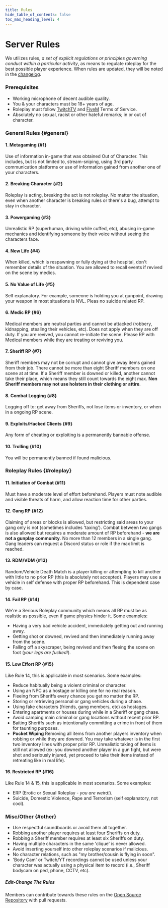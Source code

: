 ```yaml
---
title: Rules
hide_table_of_contents: false
toc_max_heading_level: 4
---
```


<head>
  <title>Backlot - Rules</title>
</head>

# Server Rules
We utilizes rules, *a set of explicit regulations or principles governing conduct within a particular activity*, as means to regulate roleplay for the best possible player experience. When rules are updated, they will be noted in the [changelog](https://backlotgames.com/updates).

### **Prerequisites**
- Working microphone of decent audible quality.
- You & your characters must be 18+ years of age.
- Roleplay must follow [TwitchTV](https://www.twitch.tv/p/en/legal/terms-of-service/) and [FiveM](https://fivem.net/terms) Terms of Service.
- Absolutely no sexual, racist or other hateful remarks; in or out of character.

### **General Rules** {#general}
#### 1. Metagaming {#1}
Use of information in-game that was obtained Out of Character. This includes, but is not limited to, stream-sniping, using 3rd party communication platforms or use of information gained from another one of your characters.
#### 2. Breaking Character {#2}
Roleplay is acting, breaking the act is not roleplay. No matter the situation, even when another character is breaking rules or there's a bug, attempt to stay in character.
#### 3. Powergaming {#3}
Unrealistic RP (superhuman, driving while cuffed, etc), abusing in-game mechanics and identifying someone by their voice without seeing the characters face.
#### 4. New Life {#4}
When killed, which is respawning or fully dying at the hospital, don't remember details of the situation. You are allowed to recall events if revived on the scene by medics.
#### 5. No Value of Life {#5}
Self explanatory. For example, someone is holding you at gunpoint, drawing your weapon in most situations is NVL. Pleas no suicide related RP.
#### 6. Medic RP {#6}
Medical members are neutral parties and cannot be attacked (robbery, kidnapping, stealing their vehicles, etc). Does not apply when they are off duty. If you are revived, you cannot re-initiate the scene. Please RP with Medical members while they are treating or reviving you.
#### 7. Sheriff RP {#7}
Sheriff members may not be corrupt and cannot give away items gained from their job. There cannot be more than eight Sheriff members on one scene at at time. If a Sheriff member is downed or killed, another cannot take their place, which means they still count towards the eight max. **Non Sheriff members may not use holsters in their clothing or attire**.
#### 8. Combat Logging {#8}
Logging off to: get away from Sheriffs, not lose items or inventory, or when in a ongoing RP scene.
#### 9. Exploits/Hacked Clients {#9}
Any form of cheating or exploiting is a permanently bannable offense.
#### 10. Trolling {#10}
You will be permanently banned if found malicious.

### **Roleplay Rules** {#roleplay}
#### 11. Initiation of Combat {#11}
Must have a moderate level of effort beforehand. Players must note audible and visible threats of harm, and allow reaction time for other parties.
#### 12. Gang RP {#12}
Claiming of areas or blocks is allowed, but restricting said areas to your gang only is not (sometimes includes 'taxing'). Combat between two gangs is also allowed but requires a moderate amount of RP beforehand - **we are not a gunplay community**. No more than 12 members in a single gang. Gang leaders can request a Discord status or role if the max limit is reached.
#### 13. RDM/VDM {#13}
Random/Vehicle Death Match is a player killing or attempting to kill another with little to no prior RP (this is absolutely not accepted). Players may use a vehicle in self defense with proper RP beforehand. This is dependent case by case.
#### 14. Fail RP {#14}
We're a Serious Roleplay community which means all RP must be as realistic as possible, even if game physics hinder it. Some examples:
 - Having a very bad vehicle accident, immediately getting out and running away.
 - Getting shot or downed, revived and then immediately running away from the scene.
 - Falling off a skyscraper, being revived and then fleeing the scene on foot (*your legs are fucked!*).
#### 15. Low Effort RP {#15}
Like Rule 14, this is applicable in most scenarios. Some examples:
 - Reduce habitually being a violent criminal or character.
 - Using an NPC as a hostage or killing one for no real reason.
 - Fleeing from Sheriffs every chance you get no matter the RP.
 - Storing or retrieving personal or gang vehicles during a chase.
 - Using fake characters (friends, gang members, etc) as hostages.
 - Entering apartments or houses during while in a Sheriff or gang chase.
 - Avoid camping main criminal or gang locations without recent prior RP.
 - Baiting Sheriffs such as intentionally committing a crime in front of them for taunting purposes.
 - **Pocket Wiping** Removing all items from another players inventory when robbing or while they are downed. You may take whatever is in the first two inventory lines with proper prior RP. Unrealistic taking of items is still not allowed (ex: you downed another player in a gun fight, but were shot and seriously injured, yet proceed to take their items instead of retreating like in real life).
#### 16. Restricted RP {#16}
Like Rule 14 & 15, this is applicable in most scenarios. Some examples:
 - ERP (Erotic or Sexual Roleplay - *you are weird!*).
 - Suicide, Domestic Violence, Rape and Terrorism (self explanatory, not cool).
  
### **Misc/Other** {#other}
- Use respectful soundboards or avoid them all together.
- Robbing another player requires at least four Sheriffs on duty.
- Robbing a Sheriff member requires at least six Sheriffs on duty.
- Having multiple characters in the same 'clique' is never allowed.
- Avoid inserting yourself into other roleplay scenarios if malicious.
- No character relations, such as "my brother/cousin is flying in soon".
- 'Body Cam' or Twitch/YT recordings cannot be used unless your character was actually using a physical item to record (i.e., Sheriff bodycam on ped, phone, CCTV, etc).

##### Edit-Change The Rules
Members can contribute towards these rules on the [Open Source Repository](https://github.com/backlotgames/backlotgames.com) with pull requests.
